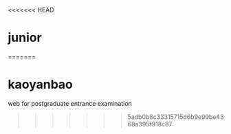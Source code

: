 <<<<<<< HEAD
# junior
=======
# kaoyanbao
web for postgraduate entrance examination
>>>>>>> 5adb0b8c33315715d6b9e99be4368a395f918c87
